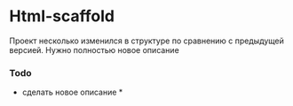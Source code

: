 # Html-scaffold

Проект несколько изменился в структуре по сравнению с предыдущей версией. Нужно полностью новое описание

### Todo

* сделать новое описание *